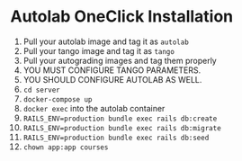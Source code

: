 # Autolab OneClick Installation

1. Pull your autolab image and tag it as `autolab`
2. Pull your tango image and tag it as `tango`
3. Pull your autograding images and tag them properly
4. YOU MUST CONFIGURE TANGO PARAMETERS.
5. YOU SHOULD CONFIGURE AUTOLAB AS WELL.
4. `cd server`
5. `docker-compose up`
6. `docker exec` into the autolab container
7. `RAILS_ENV=production bundle exec rails db:create`
8. `RAILS_ENV=production bundle exec rails db:migrate`
9. `RAILS_ENV=production bundle exec rails db:seed`
10. `chown app:app courses`
